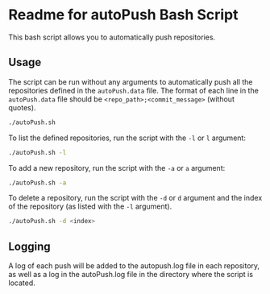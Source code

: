 # Readme for autoPush Bash Script

This bash script allows you to automatically push repositories.

## Usage

The script can be run without any arguments to automatically push all the repositories defined in the `autoPush.data` file. The format of each line in the `autoPush.data` file should be `<repo_path>;<commit_message>` (without quotes).

```bash
./autoPush.sh
```

To list the defined repositories, run the script with the `-l` or `l` argument:

```bash
./autoPush.sh -l
```

To add a new repository, run the script with the `-a` or `a` argument:

```bash
./autoPush.sh -a
```

To delete a repository, run the script with the `-d` or `d` argument and the index of the repository (as listed with the `-l` argument).

```bash
./autoPush.sh -d <index>
```

## Logging

A log of each push will be added to the autopush.log file in each repository, as well as a log in the autoPush.log file in the directory where the script is located.
